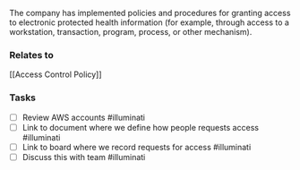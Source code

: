 The company has implemented policies and procedures for granting access to electronic protected health information (for example, through access to a workstation, transaction, program, process, or other mechanism).

### Relates to
[[Access Control Policy]]

### Tasks
- [ ] Review AWS accounts #illuminati 
- [ ] Link to document where we define how people requests access #illuminati 
- [ ] Link to board where we record requests for access #illuminati 
- [ ] Discuss this with team #illuminati 